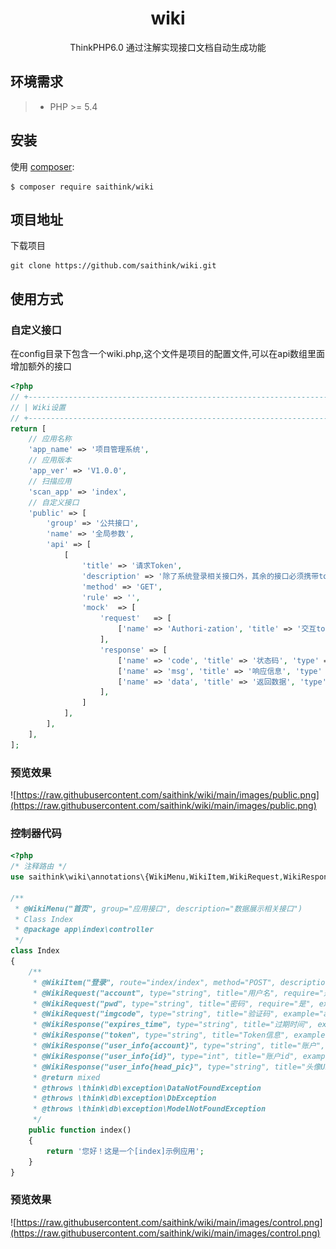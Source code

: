 <h1 align="center">wiki</h1>
<p align="center">
ThinkPHP6.0 通过注解实现接口文档自动生成功能
</p>

## 环境需求

>  - PHP >= 5.4

## 安装

使用 [composer](http://getcomposer.org/):

```shell
$ composer require saithink/wiki
```

## 项目地址
下载项目

```shell
git clone https://github.com/saithink/wiki.git
```
## 使用方式
### 自定义接口
在config目录下包含一个wiki.php,这个文件是项目的配置文件,可以在api数组里面增加额外的接口
```php
<?php
// +----------------------------------------------------------------------
// | Wiki设置
// +----------------------------------------------------------------------
return [
    // 应用名称
    'app_name' => '项目管理系统',
    // 应用版本
    'app_ver' => 'V1.0.0',
    // 扫描应用
    'scan_app' => 'index',
    // 自定义接口
    'public' => [
        'group' => '公共接口',
        'name' => '全局参数',
        'api' => [
            [
                'title' => '请求Token',
                'description' => '除了系统登录相关接口外，其余的接口必须携带token，才能进行交互，请求时在Header中携带参数 [Authori-zation]',
                'method' => 'GET',
                'rule' => '',
                'mock'  => [
                    'request'   => [
                        ['name' => 'Authori-zation', 'title' => '交互token', 'type' => 'string', 'require' =>'true', 'example' => '', 'description'=>'jwt的token字符串']
                    ],
                    'response' => [
                        ['name' => 'code', 'title' => '状态码', 'type' => 'string', 'example' => '200', 'description'=>'200表示成功，其余的表示失败'],
                        ['name' => 'msg', 'title' => '响应信息', 'type' => 'string', 'example' => 'ok', 'description'=>''],
                        ['name' => 'data', 'title' => '返回数据', 'type' => 'array', 'example' => '', 'description'=>'']
                    ],
                ]
            ],
        ],
    ],
];
```
### 预览效果
![https://raw.githubusercontent.com/saithink/wiki/main/images/public.png](https://raw.githubusercontent.com/saithink/wiki/main/images/public.png)

### 控制器代码 
```php
<?php
/* 注释路由 */
use saithink\wiki\annotations\{WikiMenu,WikiItem,WikiRequest,WikiResponse};

/**
 * @WikiMenu("首页", group="应用接口", description="数据展示相关接口")
 * Class Index
 * @package app\index\controller
 */
class Index
{
    /**
     * @WikiItem("登录", route="index/index", method="POST", description="系统登录接口，通过输入用户名、密码、验证码实现认证登录")
     * @WikiRequest("account", type="string", title="用户名", require="是", example="admin")
     * @WikiRequest("pwd", type="string", title="密码", require="是", example="123456")
     * @WikiRequest("imgcode", type="string", title="验证码", example="ay3n")
     * @WikiResponse("expires_time", type="string", title="过期时间", example="1638941516")
     * @WikiResponse("token", type="string", title="Token信息", example="eyJ0eXAiOiJKV1QiLCJhbGciOiJIUzI1NiJ9...")
     * @WikiResponse("user_info{account}", type="string", title="账户", example="admin")
     * @WikiResponse("user_info{id}", type="int", title="账户id", example="1")
     * @WikiResponse("user_info{head_pic}", type="string", title="头像URL", example="")
     * @return mixed
     * @throws \think\db\exception\DataNotFoundException
     * @throws \think\db\exception\DbException
     * @throws \think\db\exception\ModelNotFoundException
     */
    public function index()
    {
        return '您好！这是一个[index]示例应用';
    }
}

```

### 预览效果
![https://raw.githubusercontent.com/saithink/wiki/main/images/control.png](https://raw.githubusercontent.com/saithink/wiki/main/images/control.png)